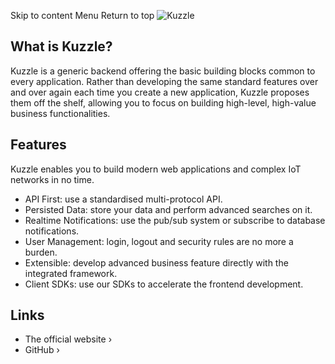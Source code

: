 Skip to content
Menu
Return to top
![Kuzzle](https://user-images.githubusercontent.com/7868838/103797784-32337580-5049-11eb-8917-3fcf4487644c.png)
## What is Kuzzle? ​
Kuzzle is a generic backend offering the basic building blocks common to every application.
Rather than developing the same standard features over and over again each time you create a new application, Kuzzle proposes them off the shelf, allowing you to focus on building high-level, high-value business functionalities.
## Features ​
Kuzzle enables you to build modern web applications and complex IoT networks in no time.
  * API First: use a standardised multi-protocol API.
  * Persisted Data: store your data and perform advanced searches on it.
  * Realtime Notifications: use the pub/sub system or subscribe to database notifications.
  * User Management: login, logout and security rules are no more a burden.
  * Extensible: develop advanced business feature directly with the integrated framework.
  * Client SDKs: use our SDKs to accelerate the frontend development.


## Links ​
  * The official website ›
  * GitHub ›


